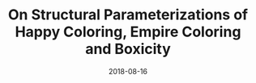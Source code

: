 ---
title: "On Structural Parameterizations of Happy Coloring, Empire Coloring and Boxicity"
collection: publications
date: 2018-08-16
venue: 'WALCOM'
paperurl: 'https://link.springer.com/chapter/10.1007%2F978-3-319-75172-6_20'
citation: 'With: Vinod Reddy. <i>WALCOM 2018</i>.'
permalink: /publication/2015-10-01-paper-title-number-10
excerpt: 'This paper is about the number 3. The number 4 is left for future work.'
---